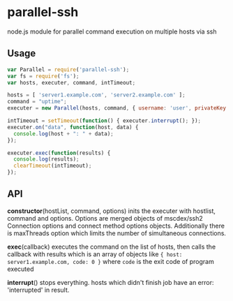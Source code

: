 parallel-ssh
============

node.js module for parallel command execution on multiple hosts via ssh

Usage
-----

```javascript
var Parallel = require('parallel-ssh');
var fs = require('fs');
var hosts, executer, command, intTimeout;

hosts = [ 'server1.example.com', 'server2.example.com' ];
command = "uptime";
executer = new Parallel(hosts, command, { username: 'user', privateKey: fs.readFileSync('/home/user/.ssh/id_rsa') });

intTimeout = setTimeout(function() { executer.interrupt(); });
executer.on("data", function(host, data) {
  console.log(host + ": " + data);
});

executer.exec(function(results) {
  console.log(results);
  clearTimeout(intTimeout);
});
```

API
---

**constructor**(hostList, command, options)
  inits the executer with hostlist, command and options. Options are merged objects of mscdex/ssh2 Connection options and connect method options objects. Additionally there is maxThreads option which limits the number of simultaneous connections.

**exec**(callback)
  executes the command on the list of hosts, then calls the callback with results which is an array of objects like `{ host: server1.example.com, code: 0 }` where `code` is the exit code of program executed
  
**interrupt**()
  stops everything. hosts which didn't finish job have an error: 'interrupted' in result.
